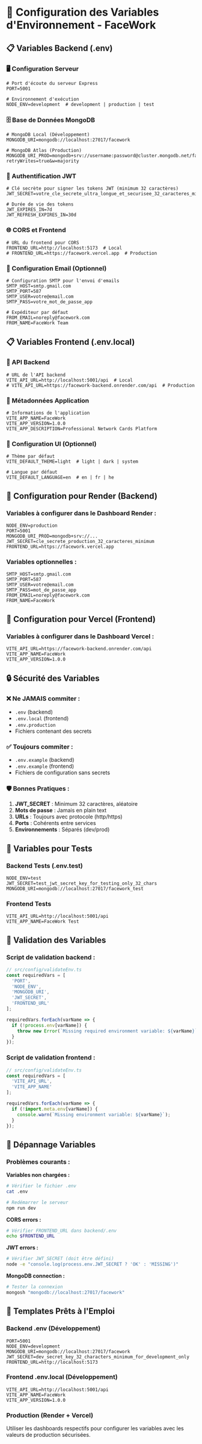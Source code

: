 # 🔧 Configuration des Variables d'Environnement - FaceWork

## 📋 Variables Backend (.env)

### 🖥️ Configuration Serveur
```env
# Port d'écoute du serveur Express
PORT=5001

# Environnement d'exécution
NODE_ENV=development  # development | production | test
```

### 🗄️ Base de Données MongoDB
```env
# MongoDB Local (Développement)
MONGODB_URI=mongodb://localhost:27017/facework

# MongoDB Atlas (Production)
MONGODB_URI_PROD=mongodb+srv://username:password@cluster.mongodb.net/facework?retryWrites=true&w=majority
```

### 🔐 Authentification JWT
```env
# Clé secrète pour signer les tokens JWT (minimum 32 caractères)
JWT_SECRET=votre_cle_secrete_ultra_longue_et_securisee_32_caracteres_minimum

# Durée de vie des tokens
JWT_EXPIRES_IN=7d
JWT_REFRESH_EXPIRES_IN=30d
```

### 🌐 CORS et Frontend
```env
# URL du frontend pour CORS
FRONTEND_URL=http://localhost:5173  # Local
# FRONTEND_URL=https://facework.vercel.app  # Production
```

### 📧 Configuration Email (Optionnel)
```env
# Configuration SMTP pour l'envoi d'emails
SMTP_HOST=smtp.gmail.com
SMTP_PORT=587
SMTP_USER=votre@email.com
SMTP_PASS=votre_mot_de_passe_app

# Expéditeur par défaut
FROM_EMAIL=noreply@facework.com
FROM_NAME=FaceWork Team
```

## 📋 Variables Frontend (.env.local)

### 🔗 API Backend
```env
# URL de l'API backend
VITE_API_URL=http://localhost:5001/api  # Local
# VITE_API_URL=https://facework-backend.onrender.com/api  # Production
```

### 📱 Métadonnées Application
```env
# Informations de l'application
VITE_APP_NAME=FaceWork
VITE_APP_VERSION=1.0.0
VITE_APP_DESCRIPTION=Professional Network Cards Platform
```

### 🎨 Configuration UI (Optionnel)
```env
# Thème par défaut
VITE_DEFAULT_THEME=light  # light | dark | system

# Langue par défaut
VITE_DEFAULT_LANGUAGE=en  # en | fr | he
```

## 🚀 Configuration pour Render (Backend)

### Variables à configurer dans le Dashboard Render :

```env
NODE_ENV=production
PORT=5001
MONGODB_URI_PROD=mongodb+srv://...
JWT_SECRET=cle_secrete_production_32_caracteres_minimum
FRONTEND_URL=https://facework.vercel.app
```

### Variables optionnelles :
```env
SMTP_HOST=smtp.gmail.com
SMTP_PORT=587
SMTP_USER=votre@email.com
SMTP_PASS=mot_de_passe_app
FROM_EMAIL=noreply@facework.com
FROM_NAME=FaceWork
```

## 🚀 Configuration pour Vercel (Frontend)

### Variables à configurer dans le Dashboard Vercel :

```env
VITE_API_URL=https://facework-backend.onrender.com/api
VITE_APP_NAME=FaceWork
VITE_APP_VERSION=1.0.0
```

## 🔒 Sécurité des Variables

### ❌ Ne JAMAIS commiter :
- `.env` (backend)
- `.env.local` (frontend)
- `.env.production`
- Fichiers contenant des secrets

### ✅ Toujours commiter :
- `.env.example` (backend)
- `.env.example` (frontend)
- Fichiers de configuration sans secrets

### 🛡️ Bonnes Pratiques :

1. **JWT_SECRET** : Minimum 32 caractères, aléatoire
2. **Mots de passe** : Jamais en plain text
3. **URLs** : Toujours avec protocole (http/https)
4. **Ports** : Cohérents entre services
5. **Environnements** : Séparés (dev/prod)

## 🧪 Variables pour Tests

### Backend Tests (.env.test)
```env
NODE_ENV=test
JWT_SECRET=test_jwt_secret_key_for_testing_only_32_chars
MONGODB_URI=mongodb://localhost:27017/facework_test
```

### Frontend Tests
```env
VITE_API_URL=http://localhost:5001/api
VITE_APP_NAME=FaceWork Test
```

## 🔄 Validation des Variables

### Script de validation backend :
```javascript
// src/config/validateEnv.ts
const requiredVars = [
  'PORT',
  'NODE_ENV',
  'MONGODB_URI',
  'JWT_SECRET',
  'FRONTEND_URL'
];

requiredVars.forEach(varName => {
  if (!process.env[varName]) {
    throw new Error(`Missing required environment variable: ${varName}`);
  }
});
```

### Script de validation frontend :
```javascript
// src/config/validateEnv.ts
const requiredVars = [
  'VITE_API_URL',
  'VITE_APP_NAME'
];

requiredVars.forEach(varName => {
  if (!import.meta.env[varName]) {
    console.warn(`Missing environment variable: ${varName}`);
  }
});
```

## 🐛 Dépannage Variables

### Problèmes courants :

**Variables non chargées :**
```bash
# Vérifier le fichier .env
cat .env

# Redémarrer le serveur
npm run dev
```

**CORS errors :**
```bash
# Vérifier FRONTEND_URL dans backend/.env
echo $FRONTEND_URL
```

**JWT errors :**
```bash
# Vérifier JWT_SECRET (doit être défini)
node -e "console.log(process.env.JWT_SECRET ? 'OK' : 'MISSING')"
```

**MongoDB connection :**
```bash
# Tester la connexion
mongosh "mongodb://localhost:27017/facework"
```

## 📝 Templates Prêts à l'Emploi

### Backend .env (Développement)
```env
PORT=5001
NODE_ENV=development
MONGODB_URI=mongodb://localhost:27017/facework
JWT_SECRET=dev_secret_key_32_characters_minimum_for_development_only
FRONTEND_URL=http://localhost:5173
```

### Frontend .env.local (Développement)
```env
VITE_API_URL=http://localhost:5001/api
VITE_APP_NAME=FaceWork
VITE_APP_VERSION=1.0.0
```

### Production (Render + Vercel)
Utiliser les dashboards respectifs pour configurer les variables avec les valeurs de production sécurisées.

